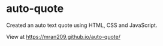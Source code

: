 # auto-quote
Created an auto text quote using HTML, CSS and JavaScript.

View at https://mran209.github.io/auto-quote/

